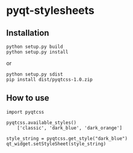 # pyqt-stylesheets



## Installation
```
python setup.py build
python setup.py install
```
or
```
python setup.py sdist
pip install dist/pyqtcss-1.0.zip
```

## How to use

```
import pyqtcss

pyqtcss.available_styles()
    ['classic', 'dark_blue', 'dark_orange']
    
style_string = pyqtcss.get_style("dark_blue")
qt_widget.setStyleSheet(style_string)
```
